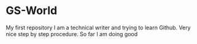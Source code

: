 # GS-World
My first repository
I am a technical writer and trying to learn Github.
Very nice step by step procedure.
So far I am doing good
